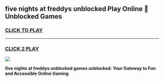 
## five nights at freddys unblocked Play Online 👋 Unblocked Games
<h3>
<a href="https://premium.freeplayer.one?title=five_nights_at_freddys_unblocked&ref=19F">CLICK TO PLAY</a></h3>
<hr>

<h3>
<a href="https://premium.freeplayer.one?title=five_nights_at_freddys_unblocked&ref=19F">CLICK 2 PLAY</a>
  
</h3>

<a href="https://premium.freeplayer.one?title=five_nights_at_freddys_unblocked&ref=19F"><img src="https://clearcache.store/games.png"></a>


**five nights at freddys unblocked games unblocked: Your Gateway to Fun and Accessible Online Gaming**
